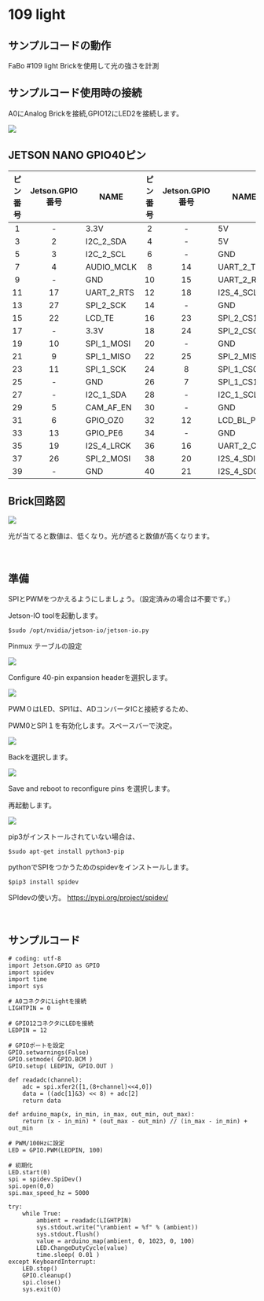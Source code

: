 # 109 light

## サンプルコードの動作

FaBo #109 light Brickを使用して光の強さを計測

## サンプルコード使用時の接続

A0にAnalog Brickを接続,GPIO12にLED2を接続します。

![](./../../img/109_Light/109_light.jpg)

## JETSON NANO GPIO40ピン
| ピン番号 |  Jetson.GPIO番号  |  NAME  | ピン番号 |  Jetson.GPIO番号  |  NAME  |
| :---: | :---: |---- | :---: | :---: |---- |
|  1  | - |  3.3V  | 2 | - |  5V  |
|  3  | 2 |  I2C_2_SDA  | 4  | - |  5V  |
|  5  | 3 |  I2C_2_SCL  | 6  | - |  GND  |
|  7  | 4 |  AUDIO_MCLK  | 8 | 14 |  UART_2_TX  |
|  9  | - |  GND  | 10  | 15 |  UART_2_RX  |
|  11  | 17 |  UART_2_RTS  | 12  | 18 |  I2S_4_SCLK  |
|  13  | 27 |  SPI_2_SCK  | 14  | - |  GND  |
|  15 | 22 |  LCD_TE  | 16  | 23 |  SPI_2_CS1  |
|  17  | - |  3.3V  | 18  | 24 |  SPI_2_CS0  |
|  19  | 10 |  SPI_1_MOSI  | 20  | - |  GND  |
|  21  | 9 |  SPI_1_MISO  | 22  | 25 |  SPI_2_MISO  |
|  23  | 11 |  SPI_1_SCK  | 24  | 8 |  SPI_1_CS0  |
|  25  | - |  GND  | 26  | 7 |  SPI_1_CS1  |
|  27  | - |  I2C_1_SDA  | 28  | - |  I2C_1_SCL  |
|  29  | 5 |  CAM_AF_EN  | 30  | - |  GND  |
|  31  | 6 |  GPIO_OZ0  | 32  | 12 |  LCD_BL_PWM  |
|  33  | 13 |  GPIO_PE6  | 34  |  - |  GND  |
|  35  | 19 |  I2S_4_LRCK  | 36  | 16 |  UART_2_CTS  |
|  37  | 26 |  SPI_2_MOSI  | 38  | 20 |  I2S_4_SDIN  |
|  39  | - |  GND  | 40  | 21 |  I2S_4_SDOUT  |

## Brick回路図

![](./../../img/109_Light/109_light_sch.png)

光が当てると数値は、低くなり。光が遮ると数値が高くなります。

<br>


## 準備
SPIとPWMをつかえるようにしましょう。（設定済みの場合は不要です。）

Jetson-IO toolを起動します。

```
$sudo /opt/nvidia/jetson-io/jetson-io.py
```

Pinmux テーブルの設定


![](./../../img/109_Light/JetsonExpansion01.png)

Configure 40-pin expansion headerを選択します。

![](./../../img/109_Light/JetsonExpansion02.png)

PWM０はLED、SPI1は、ADコンバータICと接続するため、

PWM0とSPI１を有効化します。スペースバーで決定。

![](./../../img/109_Light/JetsonExpansion03.png)

Backを選択します。

![](./../../img/109_Light/JetsonExpansion04.png)

Save and reboot to reconfigure pins を選択します。

再起動します。

![](./../../img/109_Light/JetsonExpansion05.png)


pip3がインストールされていない場合は、
```
$sudo apt-get install python3-pip
```

pythonでSPIをつかうためのspidevをインストールします。

```
$pip3 install spidev
```

SPIdevの使い方。
https://pypi.org/project/spidev/

<br>

## サンプルコード

```
# coding: utf-8
import Jetson.GPIO as GPIO
import spidev
import time
import sys

# A0コネクタにLightを接続
LIGHTPIN = 0

# GPIO12コネクタにLEDを接続
LEDPIN = 12

# GPIOポートを設定
GPIO.setwarnings(False)
GPIO.setmode( GPIO.BCM )
GPIO.setup( LEDPIN, GPIO.OUT )

def readadc(channel):
    adc = spi.xfer2([1,(8+channel)<<4,0])
    data = ((adc[1]&3) << 8) + adc[2]
    return data

def arduino_map(x, in_min, in_max, out_min, out_max):
    return (x - in_min) * (out_max - out_min) // (in_max - in_min) + out_min

# PWM/100Hzに設定
LED = GPIO.PWM(LEDPIN, 100)

# 初期化
LED.start(0)
spi = spidev.SpiDev()
spi.open(0,0)
spi.max_speed_hz = 5000

try:
    while True:
        ambient = readadc(LIGHTPIN)
        sys.stdout.write("\rambient = %f" % (ambient))
        sys.stdout.flush()
        value = arduino_map(ambient, 0, 1023, 0, 100)
        LED.ChangeDutyCycle(value)
        time.sleep( 0.01 )
except KeyboardInterrupt:
    LED.stop()
    GPIO.cleanup()
    spi.close()
    sys.exit(0)
```
